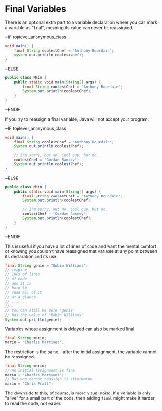 # Final Variables

There is an optional extra part to a variable declaration where you can
mark a variable as "final", meaning its value can never be reassigned.

~IF toplevel_anonymous_class

```java
void main() {
    final String coolestChef = "Anthony Bourdain";
    System.out.println(coolestChef);
}
```

~ELSE

```java
public class Main {
    public static void main(String[] args) {
        final String coolestChef = "Anthony Bourdain";
        System.out.println(coolestChef);
    }
}
```

~ENDIF

If you try to reassign a final variable, Java will not accept your program.

~IF toplevel_anonymous_class

```java
void main() {
    final String coolestChef = "Anthony Bourdain";
    System.out.println(coolestChef);

    // I'm sorry, but no. Cool guy, but no.
    coolestChef = "Gordan Ramsey";
    System.out.println(coolestChef);
}
```

~ELSE

```java
public class Main {
    public static void main(String[] args) {
        final String coolestChef = "Anthony Bourdain";
        System.out.println(coolestChef);

        // I'm sorry, but no. Cool guy, but no.
        coolestChef = "Gordan Ramsey";
        System.out.println(coolestChef);
    }
}
```

~ENDIF

This is useful if you have a lot of lines of code and want the mental
comfort of knowing you couldn't have reassigned that variable at any
point between its declaration and its use.

```java
final String genie = "Robin Williams";
// imagine
// 100s of lines
// of code
// and it is
// hard to
// read all of it
// at a glance
// ......
// ......
// You can still be sure "genie"
// has the value of "Robin Williams"
System.out.println(genie);
```

Variables whose assignment is delayed can also be marked final.

```java
final String mario;
mario = "Charles Martinet";
```

The restriction is the same - after the initial assignment, the variable
cannot be reassigned.

```java
final String mario;
// An initial assignment is fine
mario = "Charles Martinet";
// But you cannot reassign it afterwards
mario = "Chris Pratt";
```

The downside to this, of course, is more visual noise. If a variable is only
"alive" for a small part of the code, then adding `final` might make it harder
to read the code, not easier.
